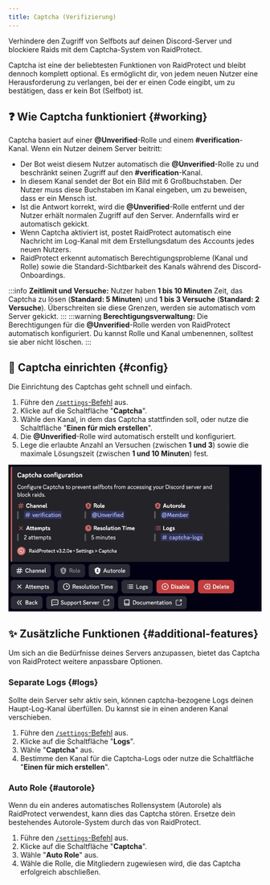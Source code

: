 ```yaml
---
title: Captcha (Verifizierung)
---
```


Verhindere den Zugriff von Selfbots auf deinen Discord-Server und blockiere Raids mit dem Captcha-System von RaidProtect.

Captcha ist eine der beliebtesten Funktionen von RaidProtect und bleibt dennoch komplett optional. Es ermöglicht dir, von jedem neuen Nutzer eine Herausforderung zu verlangen, bei der er einen Code eingibt, um zu bestätigen, dass er kein Bot (Selfbot) ist.

## ❓ Wie Captcha funktioniert {#working}

Captcha basiert auf einer **@Unverified**-Rolle und einem **#verification**-Kanal. Wenn ein Nutzer deinem Server beitritt:
- Der Bot weist diesem Nutzer automatisch die **@Unverified**-Rolle zu und beschränkt seinen Zugriff auf den **#verification**-Kanal.
- In diesem Kanal sendet der Bot ein Bild mit 6 Großbuchstaben. Der Nutzer muss diese Buchstaben im Kanal eingeben, um zu beweisen, dass er ein Mensch ist.
- Ist die Antwort korrekt, wird die **@Unverified**-Rolle entfernt und der Nutzer erhält normalen Zugriff auf den Server. Andernfalls wird er automatisch gekickt.
- Wenn Captcha aktiviert ist, postet RaidProtect automatisch eine Nachricht im Log-Kanal mit dem Erstellungsdatum des Accounts jedes neuen Nutzers.
- RaidProtect erkennt automatisch Berechtigungsprobleme (Kanal und Rolle) sowie die Standard-Sichtbarkeit des Kanals während des Discord-Onboardings.

:::info
**Zeitlimit und Versuche:** Nutzer haben **1 bis 10 Minuten** Zeit, das Captcha zu lösen (**Standard: 5 Minuten**) und **1 bis 3 Versuche** (**Standard: 2 Versuche**). Überschreiten sie diese Grenzen, werden sie automatisch vom Server gekickt.
:::
:::warning
**Berechtigungsverwaltung:** Die Berechtigungen für die **@Unverified**-Rolle werden von RaidProtect automatisch konfiguriert. Du kannst Rolle und Kanal umbenennen, solltest sie aber nicht löschen.
:::

## 🚪 Captcha einrichten {#config}

Die Einrichtung des Captchas geht schnell und einfach.

1. Führe den [`/settings`-Befehl](../setup.md#settings) aus.
2. Klicke auf die Schaltfläche "**Captcha**".
3. Wähle den Kanal, in dem das Captcha stattfinden soll, oder nutze die Schaltfläche "**Einen für mich erstellen**".
4. Die **@Unverified**-Rolle wird automatisch erstellt und konfiguriert.
5. Lege die erlaubte Anzahl an Versuchen (zwischen **1 und 3**) sowie die maximale Lösungszeit (zwischen **1 und 10 Minuten**) fest.

![Captcha settings screenshot](../../../../en/docusaurus-plugin-content-docs/current/assets/rp-settings-captcha.webp)

## ✨ Zusätzliche Funktionen {#additional-features}

Um sich an die Bedürfnisse deines Servers anzupassen, bietet das Captcha von RaidProtect weitere anpassbare Optionen.

### Separate Logs {#logs}

Sollte dein Server sehr aktiv sein, können captcha-bezogene Logs deinen Haupt-Log-Kanal überfüllen. Du kannst sie in einen anderen Kanal verschieben.

1. Führe den [`/settings`-Befehl](../setup.md#settings) aus.
2. Klicke auf die Schaltfläche "**Logs**".
3. Wähle "**Captcha**" aus.
4. Bestimme den Kanal für die Captcha-Logs oder nutze die Schaltfläche "**Einen für mich erstellen**".

### Auto Role {#autorole}

Wenn du ein anderes automatisches Rollensystem (Autorole) als RaidProtect verwendest, kann dies das Captcha stören. Ersetze dein bestehendes Autorole-System durch das von RaidProtect.

1. Führe den [`/settings`-Befehl](../setup.md#settings) aus.
2. Klicke auf die Schaltfläche "**Captcha**".
3. Wähle "**Auto Role**" aus.
4. Wähle die Rolle, die Mitgliedern zugewiesen wird, die das Captcha erfolgreich abschließen.
